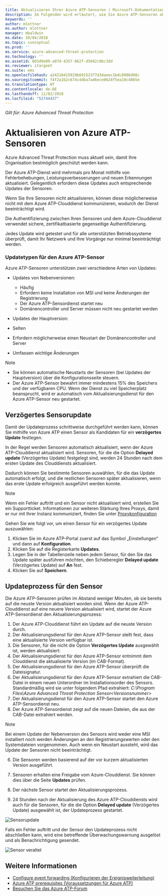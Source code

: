 ```yaml
---
title: Aktualisieren Ihrer Azure ATP-Sensoren | Microsoft-Dokumentation
description: Im Folgenden wird erläutert, wie Sie Azure ATP-Sensoren aktualisieren können.
keywords: ''
author: mlottner
ms.author: mlottner
manager: mbaldwin
ms.date: 10/04/2018
ms.topic: conceptual
ms.prod: ''
ms.service: azure-advanced-threat-protection
ms.technology: ''
ms.assetid: 603d9e09-a07d-4357-862f-d5682c8bc3dd
ms.reviewer: itargoet
ms.suite: ems
ms.openlocfilehash: a24210415929b69152377d34aeec1bdc8906d08c
ms.sourcegitcommit: f4f2a1b2c674c4dba7a46ece0624f5ea10c4865e
ms.translationtype: HT
ms.contentlocale: de-DE
ms.lasthandoff: 12/02/2018
ms.locfileid: "52744437"
---
```

*Gilt für: Azure Advanced Threat Protection*


# <a name="update-azure-atp-sensors"></a>Aktualisieren von Azure ATP-Sensoren
Azure Advanced Threat Protection muss aktuell sein, damit Ihre Organisation bestmöglich geschützt werden kann.

Der Azure ATP-Dienst wird mehrmals pro Monat mithilfe von Fehlerbehebungen, Leistungsverbesserungen und neuen Erkennungen aktualisiert. Gelegentlich erfordern diese Updates auch entsprechende Updates der Sensoren. 

Wenn Sie Ihre Sensoren nicht aktualisieren, können diese möglicherweise nicht mit dem Azure ATP-Clouddienst kommunizieren, wodurch der Dienst beeinträchtigt wird. 

Die Authentifizierung zwischen Ihren Sensoren und dem Azure-Clouddienst verwendet sichere, zertifikatbasierte gegenseitige Authentifizierung. 

Jedes Update wird getestet und für alle unterstützten Betriebssysteme überprüft, damit Ihr Netzwerk und Ihre Vorgänge nur minimal beeinträchtigt werden.

### <a name="azure-atp-sensor-update-types"></a>Updatetypen für den Azure ATP-Sensor   

Azure ATP-Sensoren unterstützen zwei verschiedene Arten von Updates:
- Updates von Nebenversionen: 
  - Häufig 
  - Erfordern keine Installation von MSI und keine Änderungen der Registrierung
  - Der Azure ATP-Sensordienst startet neu
  - Domänencontroller und Server müssen nicht neu gestartet werden

- Updates der Hauptversion:
 - Selten
 - Erfordern möglicherweise einen Neustart der Domänencontroller und Server
 - Umfassen wichtige Änderungen 

> [!NOTE]
>- Sie können automatische Neustarts der Sensoren (bei Updates der Hauptversion) über die Konfigurationsseite steuern. 
> - Der Azure ATP-Sensor bewahrt immer mindestens 15% des Speichers und der verfügbaren CPU. Wenn der Dienst zu viel Speicherplatz beansprucht, wird er automatisch vom Aktualisierungsdienst für den Azure ATP-Sensor neu gestartet.

## <a name="delayed-sensor-update"></a>Verzögertes Sensorupdate
Damit der Updateprozess schrittweise durchgeführt werden kann, können Sie mithilfe von Azure ATP einen Sensor als Kandidaten für ein **verzögertes Update** festlegen. 

In der Regel werden Sensoren automatisch aktualisiert, wenn der Azure ATP-Clouddienst aktualisiert wird. Sensoren, für die die Option **Delayed update** (Verzögertes Update) festgelegt sind, werden 24 Stunden nach dem ersten Update des Clouddiensts aktualisiert.

Dadurch können Sie bestimmte Sensoren auswählen, für die das Update automatisch erfolgt, und die restlichen Sensoren später aktualisieren, wenn das erste Update erfolgreich ausgeführt werden konnte.

> [!NOTE]
> Wenn ein Fehler auftritt und ein Sensor nicht aktualisiert wird, erstellen Sie ein Supportticket. Informationen zur weiteren Stärkung Ihres Proxys, damit er nur mit Ihrer Instanz kommuniziert, finden Sie unter [Proxykonfiguration](configure-proxy.md)

Gehen Sie wie folgt vor, um einen Sensor für ein verzögertes Update auszuwählen:

1. Klicken Sie im Azure ATP-Portal zuerst auf das Symbol „Einstellungen“ und dann auf **Konfiguration**.
2. Klicken Sie auf die Registerkarte **Updates**.
3. Legen Sie in der Tabellenzeile neben jedem Sensor, für den Sie das Update später ausführen möchten, den Schieberegler **Delayed update** (Verzögertes Update) auf **An** fest.
4. Klicken Sie auf **Speichern**.
 
## <a name="sensor-update-process"></a>Updateprozess für den Sensor

Die Azure ATP-Sensoren prüfen im Abstand weniger Minuten, ob sie bereits auf die neuste Version aktualisiert worden sind. Wenn der Azure ATP-Clouddienst auf eine neuere Version aktualisiert wird, startet der Azure ATP-Sensordienst den Aktualisierungsprozess:

1. Der Azure ATP-Clouddienst führt ein Update auf die neuste Version durch.
2. Der Aktualisierungsdienst für den Azure ATP-Sensor stellt fest, dass eine aktualisierte Version verfügbar ist.
3. Die Sensoren, für die nicht die Option **Verzögertes Update** ausgewählt ist, werden aktualisiert:
  1. Der Aktualisierungsdienst für den Azure ATP-Sensor entnimmt dem Clouddienst die aktualisierte Version (im CAB-Format).
  2. Der Aktualisierungsdienst für den Azure ATP-Sensor überprüft die Dateisignatur.
  3. Der Aktualisierungsdienst für den Azure ATP-Sensor extrahiert die CAB-Datei in einem neuen Unterordner im Installationsorder des Sensors. Standardmäßig wird sie unter folgendem Pfad extrahiert: *C:\Program Files\Azure Advanced Threat Protection Sensor\<Versionsnummer>*
  4. Der Aktualisierungsdienst für den Azure ATP-Sensor startet den Azure ATP-Sensordienst neu.
  5. Der Azure ATP-Sensordienst zeigt auf die neuen Dateien, die aus der CAB-Datei extrahiert werden.
  > [!NOTE]
  >Bei einem Update der Nebenversion des Sensors wird weder eine MSI installiert noch werden Änderungen an den Registrierungswerten oder den Systemdateien vorgenommen. Auch wenn ein Neustart aussteht, wird das Update der Sensoren nicht beeinträchtigt. 
  6. Die Sensoren werden basierend auf der vor kurzem aktualisierten Version ausgeführt.
  7. Sensoren erhalten eine Freigabe vom Azure-Clouddienst. Sie können dies über die Seite **Updates** prüfen.
  8. Der nächste Sensor startet den Aktualisierungsprozess. 

4. 24 Stunden nach der Aktualisierung des Azure ATP-Clouddiensts wird auch für die Sensoren, für die die Option **Delayed update** (Verzögertes Update) ausgewählt ist, der Updateprozess gestartet.

![Sensorupdate](./media/sensor-update.png)


Falls ein Fehler auftritt und der Sensor den Updateprozess nicht abschließen kann, wird eine betreffende Überwachungswarnung ausgelöst und als Benachrichtigung gesendet.

![Sensor veraltet](./media/sensor-outdated.png)


## <a name="see-also"></a>Weitere Informationen

- [Configure event forwarding (Konfigurieren der Ereignisweiterleitung)](configure-event-forwarding.md)
- [Azure ATP prerequisites (Voraussetzungen für Azure ATP)](atp-prerequisites.md)
- [Besuchen Sie das Azure ATP-Forum](https://aka.ms/azureatpcommunity)